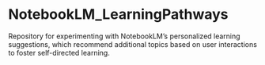 # NotebookLM_LearningPathways
Repository for experimenting with NotebookLM’s personalized learning suggestions, which recommend additional topics based on user interactions to foster self-directed learning.
